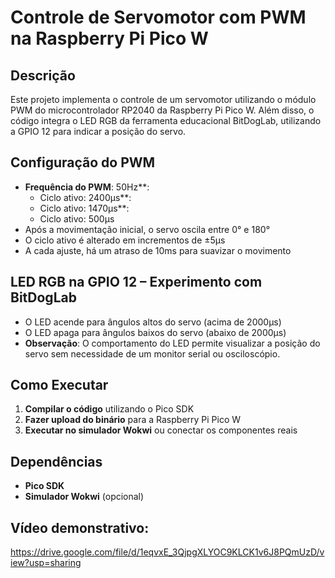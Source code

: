 # Controle de Servomotor com PWM na Raspberry Pi Pico W

## Descrição
Este projeto implementa o controle de um servomotor utilizando o módulo PWM do microcontrolador RP2040 da Raspberry Pi Pico W. Além disso, o código integra o LED RGB da ferramenta educacional BitDogLab, utilizando a GPIO 12 para indicar a posição do servo.

## Configuração do PWM
- **Frequência do PWM**: 50Hz**:
   - Ciclo ativo: 2400µs**:
   - Ciclo ativo: 1470µs**:
   - Ciclo ativo: 500µs
- Após a movimentação inicial, o servo oscila entre 0° e 180°
- O ciclo ativo é alterado em incrementos de ±5µs
- A cada ajuste, há um atraso de 10ms para suavizar o movimento

## LED RGB na GPIO 12 – Experimento com BitDogLab
- O LED acende para ângulos altos do servo (acima de 2000µs)
- O LED apaga para ângulos baixos do servo (abaixo de 2000µs)
- **Observação**: O comportamento do LED permite visualizar a posição do servo sem necessidade de um monitor serial ou osciloscópio.

## Como Executar
1. **Compilar o código** utilizando o Pico SDK
2. **Fazer upload do binário** para a Raspberry Pi Pico W
3. **Executar no simulador Wokwi** ou conectar os componentes reais

## Dependências
- **Pico SDK**
- **Simulador Wokwi** (opcional)

## Vídeo demonstrativo:

https://drive.google.com/file/d/1eqvxE_3QjpgXLYOC9KLCK1v6J8PQmUzD/view?usp=sharing

